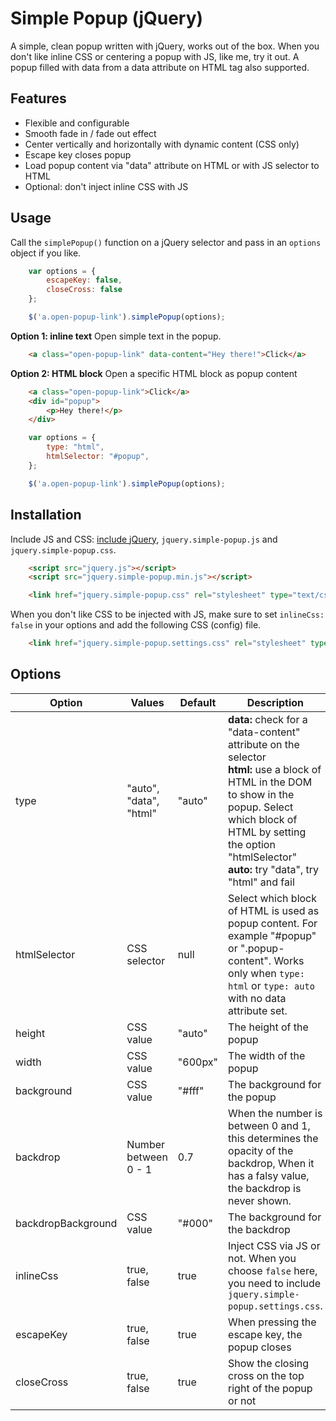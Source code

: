 # Simple Popup (jQuery) 
A simple, clean popup written with jQuery, works out of the box. When you don't like inline CSS or centering a popup with JS, like me, try it out. A popup filled with data from a data attribute on HTML tag also supported.

## Features
- Flexible and configurable
- Smooth fade in / fade out effect
- Center vertically and horizontally with dynamic content (CSS only)
- Escape key closes popup
- Load popup content via "data" attribute on HTML or with JS selector to HTML
- Optional: don't inject inline CSS with JS

## Usage
Call the `simplePopup()` function on a jQuery selector and pass in an `options` object if you like.

```javascript
    var options = {
        escapeKey: false,
        closeCross: false
    };

    $('a.open-popup-link').simplePopup(options);
```

**Option 1: inline text** Open simple text in the popup.

```html
    <a class="open-popup-link" data-content="Hey there!">Click</a>
```

**Option 2: HTML block** Open a specific HTML block as popup content

```html
    <a class="open-popup-link">Click</a>
    <div id="popup">
        <p>Hey there!</p>
    </div>
```

```javascript
    var options = {
        type: "html",
        htmlSelector: "#popup",
    };

    $('a.open-popup-link').simplePopup(options);
```

## Installation
Include JS and CSS: [include jQuery](https://jquery.com/download/), `jquery.simple-popup.js` and `jquery.simple-popup.css`.

```html
    <script src="jquery.js"></script>
    <script src="jquery.simple-popup.min.js"></script>

    <link href="jquery.simple-popup.css" rel="stylesheet" type="text/css" />
```

When you don't like CSS to be injected with JS, make sure to set `inlineCss: false` in your options and add the following CSS (config) file.

```html
    <link href="jquery.simple-popup.settings.css" rel="stylesheet" type="text/css" />
```

## Options
| Option             | Values                 | Default | Description                                                                                                                                    |
|--------------------|------------------------|---------|------------------------------------------------------------------------------------------------------------------------------------------------|
| type               | "auto", "data", "html" | "auto"  | **data:** check for a "data-content" attribute on the selector <br>**html:** use a block of HTML in the DOM to show in the popup. Select which block of HTML by setting the option "htmlSelector"<br> **auto:** try "data", try "html" and fail  |
| htmlSelector       | CSS selector           | null    | Select which block of HTML is used as popup content. For example "#popup" or ".popup-content". Works only when `type: html` or `type: auto` with no data attribute set.
| height             | CSS value              | "auto"  | The height of the popup                                                                                                                        |
| width              | CSS value              | "600px" | The width of the popup                                                                                                                         |
| background         | CSS value              | "#fff"  | The background for the popup                                                                                                                   |
| backdrop           | Number between 0 - 1   | 0.7     | When the number is between 0 and 1, this determines the opacity of the backdrop,  When it has a falsy value, the backdrop is never shown.      |
| backdropBackground | CSS value              | "#000"  | The background for the backdrop                                                                                                                |
| inlineCss          | true, false            | true    | Inject CSS via JS or not. When you choose `false` here, you need to include `jquery.simple-popup.settings.css`.                                |
| escapeKey          | true, false            | true    | When pressing the escape key, the popup closes                                                                                                 |
| closeCross         | true, false            | true    | Show the closing cross on the top right of the popup or not                                                                                    |
